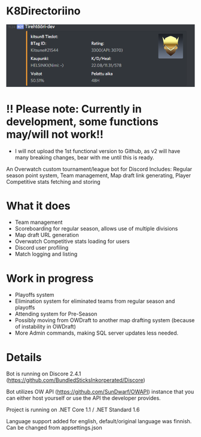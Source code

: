 # K8Directoriino
![alt text](https://github.com/kitsun8/K8Directoriino/blob/master/screenshots/directoriino1.PNG)

# !! Please note: Currently in development, some functions may/will not work!!
- I will not upload the 1st functional version to Github, as v2 will have many breaking changes, bear with me until this is ready.

An Overwatch custom tournament/league bot for Discord
Includes: Regular season point system, Team management, Map draft link generating, Player Competitive stats fetching and storing

# What it does

- Team management
- Scoreboarding for regular season, allows use of multiple divisions
- Map draft URL generation
- Overwatch Competitive stats loading for users 
- Discord user profiling
- Match logging and listing

# Work in progress
- Playoffs system
- Elimination system for eliminated teams from regular season and playoffs
- Attending system for Pre-Season
- Possibly moving from OWDraft to another map drafting system (because of instability in OWDraft)
- More Admin commands, making SQL server updates less needed.

# Details

Bot is running on Discore 2.4.1 (https://github.com/BundledSticksInkorperated/Discore)

Bot utilizes OW API (https://github.com/SunDwarf/OWAPI) instance that you can either host yourself or use the API the developer provides.

Project is running on .NET Core 1.1 / .NET Standard 1.6

Language support added for english, default/original language was finnish. Can be changed from appsettings.json

